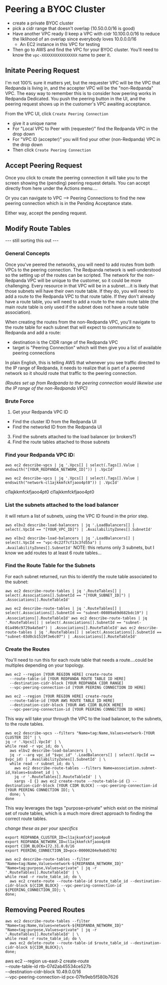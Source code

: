 # Peering a BYOC Cluster

* create a private BYOC cluster
* pick a cidr range that doesn't overlap (10.50.0.0/16 is good)
* Have another VPC ready (I keep a VPC with cidr 10.100.0.0/16 to reduce the liklihood of an overlap since everybody loves 10.0.0.0/16
  * An EC2 instance in this VPC for testing
* Then go to AWS and find the VPC for your BYOC cluster.  You'll need to know the `vpc-XXXXXXXXXXXXXXXX` name to peer it.

## Initate Peering Request

I'm not 100% sure it matters yet, but the requester VPC will be the VPC that Redpanda is living in, and the accepter VPC will be the "non-Redpanda" VPC.  The easy way to remember this is to consider how peering works in Redpanda Dedicated.   You push the peering button in the UI, and the peering request shows up in the customer's VPC awaiting acceptance.

From the VPC UI, click `Create Peering Connection`

* give it a unique name
* For "Local VPC to Peer with (requester)" find the Redpanda VPC in the drop down
* For "VPC ID (accepter)" you will find your other (non-Redpanda) VPC in the drop down
* Then click `Create Peering Connection`

## Accept Peering Request

Once you click to create the peering connection it will take you to the screen showing the (pending) peering request details.  You can accept directly from here under the Actions menu....

Or you can navigate to VPC --> Peering Connections to find the new peering connection which is in the Pending Acceptance state.   

Either way, accept the pending request.



## Modify Route Tables

--- still sorting this out ---
### General Concepts

Once you've peered the networks, you will need to add routes from both VPCs to the peering connection.  The Redpanda network is well-understood so the setting up of the routes can be scripted.  The network for the non-Redpanda VPC will be unique to the customer, so it could be more challenging.  Every resource in that VPC will be in a subnet....it is likely that those subnets will have their own route table.   If they do, you will need to add a route to the Redpanda VPC to that route table.  If they don't already have a route table, you will need to add a route to the main route table (the main route table is only used if the subnet does not have a route table association).


When creating the routes from the non-Redpanda VPC, you'll navigate to the route table for each subnet that will expect to communicate to Redpanda and add a route:

* destination is the CIDR range of the Redpanda VPC
* target is "Peering Connection" which will then give you a list of available peering connections

In plain English, this is telling AWS that whenever you see traffic directed to the IP range of Redpanda, it needs to realize that is part of a peered network so it should route that traffic to the peering connection.  

_(Routes set up from Redpanda to the peering connection would likewise use the IP range of the non-Redpanda VPC)_


 
### Brute Force

1.  Get your Redpanda VPC ID
  * Find the cluster ID from the Redpanda UI
  * Find the networkd ID from the Redpanda UI 
3.  Find the subnets attached to the load balancer (or brokers?)
4.  Find the route tables attached to those subnets


### Find your Redpanda VPC ID:

`aws ec2 describe-vpcs | jq '.Vpcs[] | select(.Tags[].Value | endswith("[YOUR_REDPANDA_NETWORK_ID]")) | .VpcId'`

`aws ec2 describe-vpcs | jq '.Vpcs[] | select(.Tags[].Value | endswith("network-cl1ajkkmfckfjaoo4pt0")) | .VpcId'`


cl1ajkkmfckfjaoo4pt0
cl1ajkkmfckfjaoo4pt0


### List the subnets attached to the load balancer

it will return a list of subnets, using the VPC ID found in the prior step.

`aws elbv2 describe-load-balancers | jq '.LoadBalancers[] | select(.VpcId == "[YOUR_VPC_ID]") | .AvailabilityZones[].SubnetId'`

`aws elbv2 describe-load-balancers | jq '.LoadBalancers[] | select(.VpcId == "vpc-0c22f7cf13c3fd55a") | .AvailabilityZones[].SubnetId'`
NOTE:  this returns only 3 subnets, but I know we add routes to at least 6 route tables...


### Find the Route Table for the Subnets 

For each subnet returned, run this to identify the route table associated to the subnet:

`aws ec2 describe-route-tables | jq '.RouteTables[] | select(.Associations[].SubnetId == "[YOUR_SUBNET_ID]") | .Associations[].RouteTableId'`

`aws ec2 describe-route-tables | jq '.RouteTables[] | select(.Associations[].SubnetId == "subnet-00809a69d682bdc19") | .Associations[].RouteTableId'`
`aws ec2 describe-route-tables | jq '.RouteTables[] | select(.Associations[].SubnetId == "subnet-01a496c9729a4a5ed") | .Associations[].RouteTableId'`
`aws ec2 describe-route-tables | jq '.RouteTables[] | select(.Associations[].SubnetId == "subnet-03d0cb1519f3e6c07") | .Associations[].RouteTableId'`


### Create the Routes

You'll need to run this for each route table that needs a route....could be multiples depending on your topology.

```
aws ec2 --region [YOUR REGION HERE] create-route
  --route-table-id [YOUR REDPANDA ROUTE TABLE ID HERE]
  --destination-cidr-block [YOUR REDPANDA CIDR RANGE]
  --vpc-peering-connection-id [YOUR PEERING CONNECTION ID HERE]

aws ec2 --region [YOUR REGION HERE] create-route
  --route-table-id [YOUR AWS ROUTE TABLE ID HERE]
  --destination-cidr-block [YOUR AWS CIDR BLOCK HERE]
  --vpc-peering-connection-id [YOUR PEERING CONNECTION ID HERE]
```

This way will take your through the VPC to the load balancer, to the subnets, to the route tables.

```
aws ec2 describe-vpcs --filters "Name=tag:Name,Values=network-[YOUR CLUSTER ID]" | \
jq -r '.Vpcs[].VpcId' | \
while read -r vpc_id; do \
  aws elbv2 describe-load-balancers | \
  jq -r --arg vpc_id "$vpc_id" '.LoadBalancers[] | select(.VpcId == $vpc_id) | .AvailabilityZones[].SubnetId' | \
  while read -r subnet_id; do \
    aws ec2 describe-route-tables --filters Name=association.subnet-id,Values=$subnet_id | \
    jq -r '.RouteTables[].RouteTableId' | \
    xargs -I {} aws ec2 create-route --route-table-id {} --destination-cidr-block [YOUR CIDR BLOCK] --vpc-peering-connection-id [YOUR PEERING CONNECTION ID]; \
  done; \
done
```

This way leverages the tags "purpose=private" which exist on the minimal set of route tables, which is a much more direct approach to finding the correct route tables.


_change these as per your specifics_

```
export REDPANDA_CLUSTER_ID=cl1ajksmfckfjaoo4pu0
export REDPANDA_NETWORK_ID=cl1ajkkmfckfjaoo4pt0
export CIDR_BLOCK=172.31.0.0/16
export PEERING_CONNECTION_ID=pcx-00000204e9a0d5702
```

```
aws ec2 describe-route-tables --filter "Name=tag:Name,Values=network-${REDPANDA_NETWORK_ID}" "Name=tag:purpose,Values=private" | jq -r '.RouteTables[].RouteTableId' | \
while read -r route_table_id; do \
  aws ec2 create-route --route-table-id $route_table_id --destination-cidr-block ${CIDR_BLOCK} --vpc-peering-connection-id ${PEERING_CONNECTION_ID}; \
done;
```

## Removing Peered Routes

```
aws ec2 describe-route-tables --filter "Name=tag:Name,Values=network-${REDPANDA_NETWORK_ID}" "Name=tag:purpose,Values=private" | jq -r '.RouteTables[].RouteTableId' | \
while read -r route_table_id; do \
  aws ec2 delete-route --route-table-id $route_table_id --destination-cidr-block ${CIDR_BLOCK};\
done;
```




aws ec2 --region us-east-2 create-route \
--route-table-id rtb-07d2ab45534ce527b \
--destination-cidr-block 10.49.0.0/16 \
--vpc-peering-connection-id pcx-07fe9eb5f580b7626 
 

